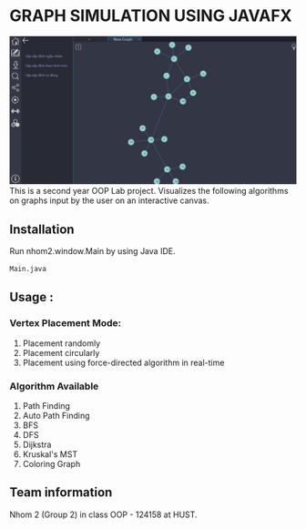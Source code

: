 # GRAPH SIMULATION USING JAVAFX

![Demo](sample.png)
This is a second year OOP Lab project. Visualizes the following algorithms on graphs input by the user on an interactive canvas.

## Installation

Run nhom2.window.Main by using Java IDE.

```bash
Main.java
```

## Usage :

### Vertex Placement Mode:
1. Placement randomly
2. Placement circularly
3. Placement using force-directed algorithm in real-time

### Algorithm Available
1. Path Finding
2. Auto Path Finding
3. BFS
4. DFS
5. Dijkstra
6. Kruskal's MST
7. Coloring Graph

## Team information

Nhom 2 (Group 2) in class OOP - 124158 at HUST.

